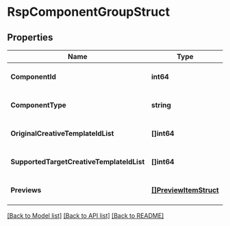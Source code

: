 # RspComponentGroupStruct

## Properties
Name | Type | Description | Notes
------------ | ------------- | ------------- | -------------
**ComponentId** | **int64** |  | [optional] [default to null]
**ComponentType** | **string** |  | [optional] [default to null]
**OriginalCreativeTemplateIdList** | **[]int64** |  | [optional] [default to null]
**SupportedTargetCreativeTemplateIdList** | **[]int64** |  | [optional] [default to null]
**Previews** | [**[]PreviewItemStruct**](preview_item_struct.md) |  | [optional] [default to null]

[[Back to Model list]](../README.md#documentation-for-models) [[Back to API list]](../README.md#documentation-for-api-endpoints) [[Back to README]](../README.md)



